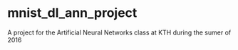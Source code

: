 # mnist_dl_ann_project
A project for the Artificial Neural Networks class at KTH during the sumer of 2016
